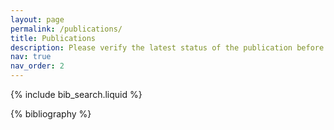 ```yaml
---
layout: page
permalink: /publications/
title: Publications
description: Please verify the latest status of the publication before citation in case of arXiv entries.
nav: true
nav_order: 2
---
```


<!-- _pages/publications.md -->

<!-- Bibsearch Feature -->

{% include bib_search.liquid %}

<div class="publications">

{% bibliography %}

</div>
